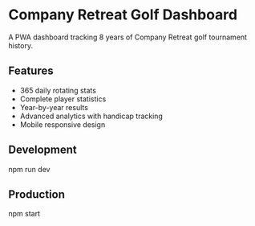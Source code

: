 # Company Retreat Golf Dashboard

A PWA dashboard tracking 8 years of Company Retreat golf tournament history.

## Features
- 365 daily rotating stats
- Complete player statistics
- Year-by-year results
- Advanced analytics with handicap tracking
- Mobile responsive design

## Development
npm run dev

## Production
npm start